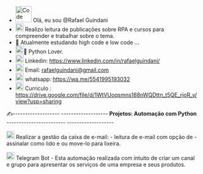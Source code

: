 - <img src="https://cdn-icons-png.flaticon.com/128/3891/3891140.png" data-src="https://cdn-icons-png.flaticon.com/128/3891/3891140.png" alt="Code " title="Code " width="42" height="42" class="lzy lazyload--done" srcset="https://cdn-icons-png.flaticon.com/128/3891/3891140.png 4x"> Olá, eu sou @Rafael Guindani
- <img src="https://cdn-icons-png.flaticon.com/128/4712/4712222.png" data-src="https://cdn-icons-png.flaticon.com/128/4712/4712222.png" alt="Bot" title="Bot" width="21" height="21" class="lzy lazyload--done" srcset="https://cdn-icons-png.flaticon.com/128/4712/4712222.png 4x"> Realizo leitura de publicações sobre RPA e cursos para compreender e trabalhar sobre o tema.
- 🌱 Atualmente estudando high code e low code ...
- <img src="https://cdn-icons-png.flaticon.com/128/1387/1387537.png" data-src="https://cdn-icons-png.flaticon.com/128/1387/1387537.png" alt="Python " title="Python " width="21" height="21" class="lzy lazyload--done" srcset="https://cdn-icons-png.flaticon.com/128/1387/1387537.png 4x">💞️ Python Lover. 
- <img src="https://cdn-icons-png.flaticon.com/128/2504/2504923.png" data-src="https://cdn-icons-png.flaticon.com/128/2504/2504923.png" alt="Linkedin " title="Linkedin " width="21" height="21" class="lzy lazyload--done" srcset="https://cdn-icons-png.flaticon.com/128/2504/2504923.png 4x"> Linkedin: https://www.linkedin.com/in/rafaelguindani/
- <img src="https://cdn-icons-png.flaticon.com/128/2504/2504727.png" data-src="https://cdn-icons-png.flaticon.com/128/2504/2504727.png" alt="gmail " title="gmail " width="21" height="21" class="lzy lazyload--done" srcset="https://cdn-icons-png.flaticon.com/128/2504/2504727.png 4x"> Email: rafaelguindani@gmail.com
- <img src="https://cdn-icons-png.flaticon.com/512/3992/3992601.png" width="21" height="21" alt="" title="" class="img-small"> whatsapp: https://wa.me/5541995193032
- <img src="https://cdn-icons-png.flaticon.com/128/1527/1527101.png" data-src="https://cdn-icons-png.flaticon.com/128/1527/1527101.png" alt="Currículo " title="Currículo " width="21" height="21" class="lzy lazyload--done" srcset="https://cdn-icons-png.flaticon.com/128/1527/1527101.png 4x"> Curriculo : https://drive.google.com/file/d/1WtVUoqsmns188nWQDttn_t5QE_rjoR_y/view?usp=sharing

✍️-------------------  -------------------  <b>Projetos: Automação com Python</b>  ------------------------ ------------------- 

<img src="https://cdn-icons-png.flaticon.com/128/8521/8521607.png" data-src="https://cdn-icons-png.flaticon.com/128/8521/8521607.png" alt="Automate" title="Automate" width="21" height="21" class="lzy lazyload--done" srcset="https://cdn-icons-png.flaticon.com/128/8521/8521607.png 4x"> Realizar a gestão da caixa de e-mail: 
    - leitura de e-mail com opção de
    - assinalar como lido e ou move-lo para lixeira.
    
<img src="https://cdn-icons-png.flaticon.com/128/8521/8521607.png" data-src="https://cdn-icons-png.flaticon.com/128/8521/8521607.png" alt="Automate" title="Automate" width="21" height="21" class="lzy lazyload--done" srcset="https://cdn-icons-png.flaticon.com/128/8521/8521607.png 4x"> Telegram Bot 
    - Esta automação realizada com intuito de criar um canal e grupo para apresentar os serviços de uma empresa e seus produtos.
    
    
<!---
Dmndcode/Dmndcode is a ✨ special ✨ repository because its `README.md` (this file) appears on your GitHub profile.
You can click the Preview link to take a look at your changes.
--->
